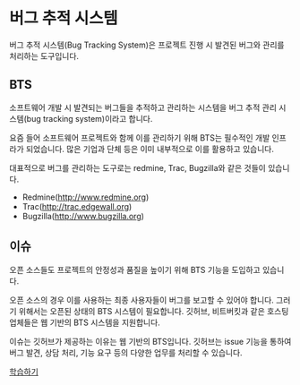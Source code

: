 # 버그 추적 시스템
버그 추적 시스템(Bug Tracking System)은 프로젝트 진행 시 발견된 버그와 관리를 처리하는 도구입니다.

## BTS
소프트웨어 개발 시 발견되는 버그들을 추적하고 관리하는 시스템을 버그 추적 관리 시스템(bug tracking system)이라고 합니다.

요즘 들어 소프트웨어 프로젝트와 함께 이를 관리하기 위해 BTS는 필수적인 개발 인프라가 되었습니다. 많은 기업과 단체 등은 이미 내부적으로 이를 활용하고 있습니다.

대표적으로 버그를 관리하는 도구로는 redmine, Trac, Bugzilla와 같은 것들이 있습니다. 

* Redmine(http://www.redmine.org)
* Trac(http://trac.edgewall.org)
* Bugzilla(http://www.bugzilla.org)

## 이슈
오픈 소스들도 프로젝트의 안정성과 품질을 높이기 위해 BTS 기능을 도입하고 있습니다.

오픈 소스의 경우 이를 사용하는 최종 사용자들이 버그를 보고할 수 있어야 합니다. 
그러기 위해서는 오픈된 상태의 BTS 시스템이 필요합니다. 깃허브, 비트버킷과 같은 호스팅 업체들은 웹 기반의 BTS 시스템을 지원합니다.

이슈는 깃허브가 제공하는 이유는 웹 기반의 BTS입니다. 
깃허브는 issue 기능을 통하여 버그 발견, 상담 처리, 기능 요구 등의 다양한 업무를 처리할 수 있습니다.

[학습하기](issue)
